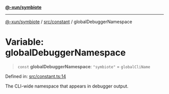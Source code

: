 [**@-xun/symbiote**](../../../README.md)

***

[@-xun/symbiote](../../../README.md) / [src/constant](../README.md) / globalDebuggerNamespace

# Variable: globalDebuggerNamespace

> `const` **globalDebuggerNamespace**: `"symbiote"` = `globalCliName`

Defined in: [src/constant.ts:14](https://github.com/Xunnamius/symbiote/blob/1d06f9ec4e479041c7ca032d17fcdd92ac8edf8e/src/constant.ts#L14)

The CLI-wide namespace that appears in debugger output.
